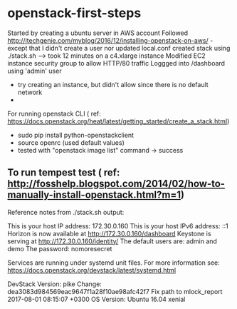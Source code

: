 # openstack-first-steps

Started by creating a ubuntu server in AWS account
Followed http://itechgenie.com/myblog/2016/12/installing-openstack-on-aws/ - except that I didn't create a user nor updated local.conf
created stack using ./stack.sh  --> took 12 minutes on a c4.xlarge instance
Modified EC2 instance security group to allow HTTP/80 traffic
Loggged into <IP-address>/dashboard  using 'admin' user
  - try creating an instance, but didn't allow since there is no default network
  - <to explore how to create a network through heat templates>

For running openstack CLI  ( ref: https://docs.openstack.org/heat/latest/getting_started/create_a_stack.html) 
 - sudo pip install  python-openstackclient
 - source openrc  (used default values) 
 - tested with "openstack image list" command -> success
 
To run tempest test ( ref: http://fosshelp.blogspot.com/2014/02/how-to-manually-install-openstack.html?m=1)
 - 


Reference notes from ./stack.sh output:

This is your host IP address: 172.30.0.160
This is your host IPv6 address: ::1
Horizon is now available at http://172.30.0.160/dashboard
Keystone is serving at http://172.30.0.160/identity/
The default users are: admin and demo
The password: nomoresecret

Services are running under systemd unit files.
For more information see:
https://docs.openstack.org/devstack/latest/systemd.html

DevStack Version: pike
Change: dea3083d984569eac9647f1a28f10ae98afc42f7 Fix path to mlock_report 2017-08-01 08:15:07 +0300
OS Version: Ubuntu 16.04 xenial

